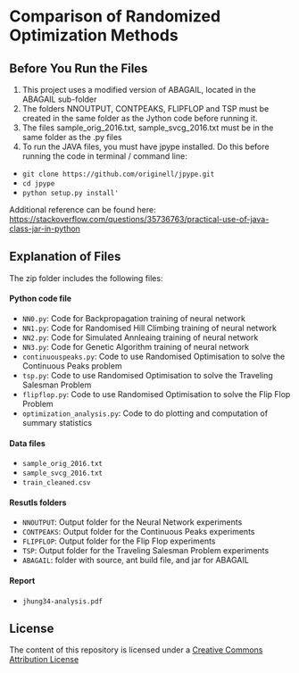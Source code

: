 # Comparison of Randomized Optimization Methods

## Before You Run the Files
1) This project uses a modified version of ABAGAIL, located in the ABAGAIL sub-folder
2) The folders NNOUTPUT, CONTPEAKS, FLIPFLOP and TSP must be created in the same folder as the Jython code before running it.
3) The files sample_orig_2016.txt, sample_svcg_2016.txt must be in the same folder as the .py files
4) To run the JAVA files, you must have jpype installed. Do this before running the code in terminal / command line:
- `git clone https://github.com/originell/jpype.git`
- `cd jpype`
- `python setup.py install'`

Additional reference can be found here: https://stackoverflow.com/questions/35736763/practical-use-of-java-class-jar-in-python


## Explanation of Files

The zip folder includes the following files:

#### Python code file
- `NN0.py`: Code for Backpropagation training of neural network
- `NN1.py`: Code for Randomised Hill Climbing training of neural network
- `NN2.py`: Code for Simulated Annleaing training of neural network
- `NN3.py`: Code for Genetic Algorithm training of neural network
- `continuouspeaks.py`: Code to use Randomised Optimisation to solve the Continuous Peaks problem
- `tsp.py`: Code to use Randomised Optimisation to solve the Traveling Salesman Problem
- `flipflop.py`: Code to use Randomised Optimisation to solve the Flip Flop Problem
- `optimization_analysis.py`: Code to do plotting and computation of summary statistics

#### Data files
- `sample_orig_2016.txt`
- `sample_svcg_2016.txt`
- `train_cleaned.csv`


#### Resutls folders
- `NNOUTPUT`: Output folder for the Neural Network experiments
- `CONTPEAKS`: Output folder for the Continuous Peaks experiments
- `FLIPFLOP`: Output folder for the Flip Flop experiments
- `TSP`: Output folder for the Traveling Salesman Problem experiments
- `ABAGAIL`: folder with source, ant build file, and jar for ABAGAIL

#### Report
- `jhung34-analysis.pdf`

## License

The content of this repository is licensed under a
[Creative Commons Attribution License](http://creativecommons.org/licenses/by/3.0/us/)
